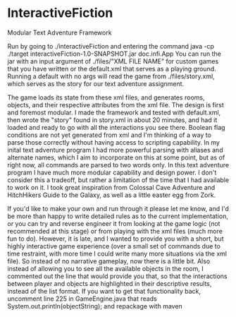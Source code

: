 # InteractiveFiction
Modular Text Adventure Framework

Run by going to ./interactiveFiction and entering the command java -cp ./target interactiveFiction-1.0-SNAPSHOT.jar doc.infi.App
You can run the jar with an input argument of ./files/"XML FILE NAME" for custom games that you have written or the default.xml that serves as a playing ground.
Running a default with no args will read the game from ./files/story.xml, which serves as the story for our text adventure assignment.

The game loads its state from these xml files, and generates rooms, objects, and their respective attributes from the xml file.
The design is first and foremost modular. I made the framework and tested with default.xml, then wrote the "story" found in story.xml in about 20 minutes, and had it loaded and ready to go with all the interactions you see there.
Boolean flag conditions are not yet generated from xml and I'm thinking of a way to parse those correctly without having access to scripting capability.
In my inital text adventure program I had more powerful parsing with aliases and alternate names, which I aim to incorporate on this at some point, but as of right now, all commands are parsed to two words only.
In this text adventure program I have much more modular capability and design power. I don't consider this a tradeoff, but rather a limitation of the time that I had available to work on it.
I took great inspiration from Colossal Cave Adventure and HitchHikers Guide to the Galaxy, as well as a little easter egg from Zork.

If you'd like to make your own and run through it please let me know, and I'd be more than happy to write detailed rules as to the current implementation, or you can try and reverse engineer it from looking at the game logic (not recommended at this stage) or from playing with the xml files (much more fun to do). 
However, it is late, and I wanted to provide you with a short, but highly interactive game experience (over a small set of commands due to time restraint, with more time I could write many more situations via the xml file).
So instead of no narrative gameplay, now there is a little bit.
Also instead of allowing you to see all the available objects in the room, I commented out the line that would provide you that, so that the interactions between player and objects are highlighted in their descriptive results, instead of the list format. If you want to get that functionality back, uncomment line 225 in GameEngine.java that reads System.out.println(objectString); and repackage with maven
